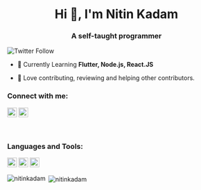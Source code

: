 <h1 align="center">Hi 👋, I'm Nitin Kadam</h1>
<h3 align="center">A self-taught programmer </h3>

![Twitter Follow](https://img.shields.io/twitter/follow/nitinkadam213?label=Nitinkadam213&logo=twitter&style=for-the-badge)

- 🌱 Currently Learning **Flutter, Node.js, React.JS**

- 👯 Love contributing, reviewing and helping other contributors.

### Connect with me:

<a href="https://twitter.com/nitinkadam213" target="blank"><img src="https://cdn.jsdelivr.net/npm/simple-icons@3.0.1/icons/twitter.svg" alt="nitinkadam213" height="22" width="22" /></a>
<a href="https://github.com/ni3-kdm" target="blank"><img src="https://cdn.jsdelivr.net/npm/simple-icons@3.0.1/icons/github.svg" alt="nitinkadam" height="22" width="22" /></a>

<br />

### Languages and Tools:

<p align="left"><img src="https://www.vectorlogo.zone/logos/dartlang/dartlang-icon.svg" alt="dart" width="22" height="22"/> <img src="https://www.vectorlogo.zone/logos/flutterio/flutterio-icon.svg" alt="flutter" width="22" height="22"/> <img src="https://www.vectorlogo.zone/logos/git-scm/git-scm-icon.svg" alt="git" width="22" height="22"/> </p>

<p><img align="left" src="https://github-readme-stats.vercel.app/api/top-langs/?username=ni3-kdm&layout=compact&hide=html" alt="nitinkadam" /></p>

<p>&nbsp;<img align="center" src="https://github-readme-stats.vercel.app/api?username=ni3-kdm&show_icons=true" alt="nitinkadam" /></p>
